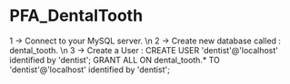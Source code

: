 # PFA_DentalTooth

1 -> Connect to your MySQL server. \n
2 -> Create new database called : dental_tooth. \n
3 -> Create a User :
                    CREATE USER 'dentist'@'localhost' identified by 'dentist';
                    GRANT ALL ON dental_tooth.* TO 'dentist'@'localhost' identified by 'dentist';
